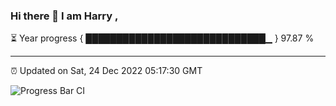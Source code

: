 ### Hi there 👋 I am Harry , 

⏳ Year progress { █████████████████████████████▁ } 97.87 %

---

⏰ Updated on Sat, 24 Dec 2022 05:17:30 GMT

![Progress Bar CI](https://github.com/duykhang68/duykhang68/workflows/Progress%20Bar%20CI/badge.svg)
